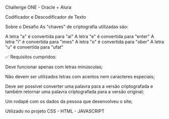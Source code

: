 
Challenge ONE - Oracle + Alura

Codificador e Descodificador de Texto

Sobre o Desafio
As "chaves" de criptografia utilizadas são:

A letra "a" é convertida para "ai"
A letra "e" é convertida para "enter"
A letra "i" é convertida para "imes"
A letra "o" é convertida para "ober"
A letra "u" é convertida para "ufat"


✅ Requisitos cumpridos:

Deve funcionar apenas com letras minúsculas;

Não devem ser utilizados letras com acentos nem caracteres especiais;

Deve ser possível converter uma palavra para a versão criptografada e também retornar uma palavra criptografada para a versão original;

Um rodapé com os dados da pessoa que desenvolveu o site;

Utilizado no projeto
CSS - HTML - JAVASCRIPT

